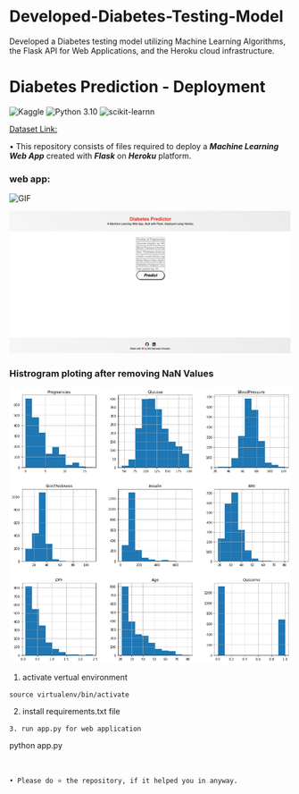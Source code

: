 # Developed-Diabetes-Testing-Model
Developed a Diabetes testing model utilizing Machine Learning Algorithms, the Flask API for Web Applications, and the Heroku cloud infrastructure.

# Diabetes Prediction - Deployment
![Kaggle](https://img.shields.io/badge/Dataset-Kaggle-blue.svg) ![Python 3.10](https://img.shields.io/badge/Python-3.10-brightgreen.svg) ![scikit-learnn](https://img.shields.io/badge/Library-Scikit_Learn-orange.svg)

[Dataset Link:](https://www.kaggle.com/datasets/mathchi/diabetes-data-set)

• This repository consists of files required to deploy a ___Machine Learning Web App___ created with ___Flask___ on ___Heroku___ platform.

### web app:

![GIF](readme_resources/diabetes-predictor-web-app.gif)

![web page](readme_resources/diabetes-web-app.png)

### Histrogram ploting after removing NaN Values


![GIF](readme_resources/histrogram.png)

1. activate vertual environment
```
source virtualenv/bin/activate
```
2. install requirements.txt file
```
3. run app.py for web application
```
python app.py
```


• Please do ⭐ the repository, if it helped you in anyway.
